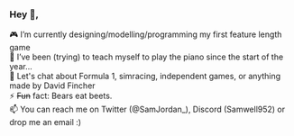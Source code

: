 ### Hey 👋,

🎮 I’m currently designing/modelling/programming my first feature length game      
🎹 I’ve been (trying) to teach myself to play the piano since the start of the year...    
💬 Let's chat about Formula 1, simracing, independent games, or anything made by David Fincher  
⚡ ~~Fun~~ fact: Bears eat beets.    
📫 You can reach me on Twitter (@SamJordan_), Discord (Samwell952) or drop me an email :)    


<!--
**SamuelJordan95/SamuelJordan95** is a ✨ _special_ ✨ repository because its `README.md` (this file) appears on your GitHub profile.

Here are some ideas to get you started:

- 🔭 I’m currently working on ...
- 🌱 I’m currently learning ...
- 👯 I’m looking to collaborate on ...
- 🤔 I’m looking for help with ...
- 💬 Ask me about ...
- 📫 How to reach me: ...
- 😄 Pronouns: ...
- ⚡ Fun fact: ...
-->
